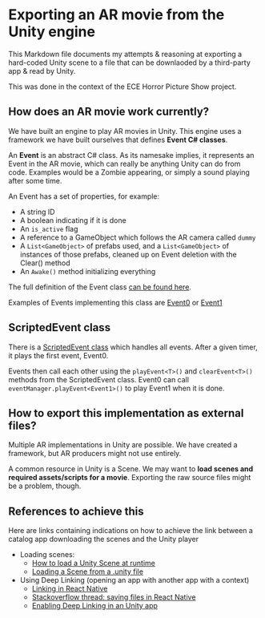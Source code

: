 # Exporting an AR movie from the Unity engine

This Markdown file documents my attempts & reasoning at exporting a hard-coded Unity scene to a file that can be downlaoded by a third-party app & read by Unity.

This was done in the context of the ECE Horror Picture Show project.

## How does an AR movie work currently?

We have built an engine to play AR movies in Unity. This engine uses a framework we have built ourselves that defines **Event C# classes**.

An **Event** is an abstract C# class. As its namesake implies, it represents an Event in the AR movie, which can really be anything Unity can do from code. Examples would be a Zombie appearing, or simply a sound playing after some time.

An Event has a set of properties, for example:

- A string ID
- A boolean indicating if it is done
- An `is_active` flag
- A reference to a GameObject which follows the AR camera called `dummy`
- A `List<GameObject>` of prefabs used, and a `List<GameObject>` of instances of those prefabs, cleaned up on Event deletion with the Clear() method
- An `Awake()` method initializing everything

The full definition of the Event class [can be found here](../Assets/Scripts/Event.cs).

Examples of Events implementing this class are [Event0](../Assets/Scripts/Event0.cs) or [Event1](../Assets/Scripts/Event1.cs)

## ScriptedEvent class

There is a [ScriptedEvent class](../Assets/Scripts/ScriptedEvents.cs) which handles all events. After a given timer, it plays the first event, Event0.

Events then call each other using the `playEvent<T>()` and `clearEvent<T>()` methods from the ScriptedEvent class. Event0 can call `eventManager.playEvent<Event1>()` to play Event1 when it is done.

## How to export this implementation as external files?

Multiple AR implementations in Unity are possible. We have created a framework, but AR producers might not use entirely.

A common resource in Unity is a Scene. We may want to **load scenes and required assets/scripts for a movie**. Exporting the raw source files might be a problem, though.

## References to achieve this

Here are links containing indications on how to achieve the link between a catalog app downloading the scenes and the Unity player

- Loading scenes:
  - [How to load a Unity Scene at runtime](https://docs.unity3d.com/Packages/com.unity.entities@0.50/manual/loading_scenes.html)
  - [Loading a Scene from a .unity file](https://answers.unity.com/questions/1463977/load-scene-from-unity-file.html)
- Using Deep Linking (opening an app with another app with a context)
  - [Linking in React Native](https://reactnative.dev/docs/linking)
  - [Stackoverflow thread: saving files in React Native](https://stackoverflow.com/questions/44376002/what-are-my-options-for-storing-data-when-using-react-native-ios-and-android)
  - [Enabling Deep Linking in an Unity app](https://docs.unity3d.com/Manual/deep-linking.html)
